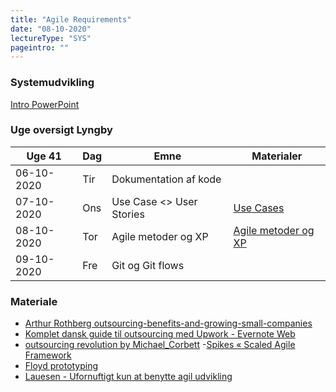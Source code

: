 ```yaml
---
title: "Agile Requirements"
date: "08-10-2020"
lectureType: "SYS"
pageintro: ""
---
```

         
### Systemudvikling

[Intro PowerPoint](https://drive.google.com/file/d/1uKn7IYw9kBSEfYbobb4vVoaTB0I2kLS4/view?usp=sharing)

### Uge oversigt Lyngby

| Uge 41     |   Dag  |   Emne    |  Materialer   |
| ---------- | ------ | --------- | ------------- |
| 06-10-2020 | Tir | Dokumentation af kode  | |
| 07-10-2020 | Ons | Use Case <> User Stories | [Use Cases](https://drive.google.com/file/d/1CKWTdJ3V5KjB_kpyUkuI8c155lEm62Os/view?usp=sharing) |
| 08-10-2020 | Tor | Agile metoder og XP      | [Agile metoder og XP](https://www.dropbox.com/s/1hnw6rvlw7anmkc/XP%20%26%20SCRUM.pptx?dl=0)                |
| 09-10-2020 | Fre              | Git og Git flows| |

### Materiale

- [Arthur Rothberg outsourcing-benefits-and-growing-small-companies](https://www.dropbox.com/s/a68qgp9ric7b300/Arthur_Rothberg_outsourcing-benefits-and-growing-small-companies.pdf?dl=0)
- [Komplet dansk guide til outsourcing med Upwork - Evernote Web](https://www.dropbox.com/s/yenldkbxi8a8uq1/Komplet%20dansk%20guide%20til%20outsourcing%20med%20Upwork%20-%20Evernote%20Web.pdf?dl=0)
- [outsourcing revolution by Michael_Corbett](https://www.dropbox.com/s/96wwv3e7v44xclu/outsourcing_revolution_Michael_Corbett.pdf?dl=0) -[Spikes « Scaled Agile Framework](https://www.dropbox.com/s/3rpkblfpk0gw0ys/Spikes%20%C2%AB%20Scaled%20Agile%20Framework.pdf?dl=0)
- [Floyd prototyping](https://www.dropbox.com/s/r6dk7gos864lmnk/Floyd%20prototyping.pdf?dl=0)
- [Lauesen - Ufornuftigt kun at benytte agil udvikling](https://www.dropbox.com/s/ywf2vxl7oqlvi2w/Lauesen%20-%20Ufornuftigt%20kun%20at%20benytte%20agil%20udvikling.pdf?dl=0)
